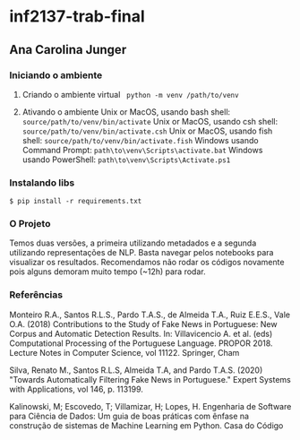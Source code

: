 # inf2137-trab-final
## Ana Carolina Junger

### Iniciando o ambiente 

1. Criando o ambiente virtual 
` python -m venv /path/to/venv`

2. Ativando o ambiente 
Unix or MacOS, usando bash shell: `source/path/to/venv/bin/activate`
Unix or MacOS, usando csh shell: `source/path/to/venv/bin/activate.csh`
Unix or MacOS, usando fish shell: `source/path/to/venv/bin/activate.fish`
Windows usando Command Prompt: `path\to\venv\Scripts\activate.bat`
Windows usando PowerShell: `path\to\venv\Scripts\Activate.ps1`

### Instalando libs

`$ pip install -r requirements.txt`

### O Projeto

Temos duas versões, a primeira utilizando metadados e a segunda utilizando representações de NLP. Basta navegar pelos notebooks para visualizar os resultados. Recomendamos não rodar os códigos novamente pois alguns demoram muito tempo (~12h) para rodar. 

### Referências 

Monteiro R.A., Santos R.L.S., Pardo T.A.S., de Almeida T.A., Ruiz E.E.S., Vale O.A. (2018) Contributions to the Study of Fake News in Portuguese: New Corpus and Automatic Detection Results. In: Villavicencio A. et al. (eds) Computational Processing of the Portuguese Language. PROPOR 2018. Lecture Notes in Computer Science, vol 11122. Springer, Cham

Silva, Renato M., Santos R.L.S, Almeida T.A, and Pardo T.A.S. (2020) "Towards Automatically Filtering Fake News in Portuguese." Expert Systems with Applications, vol 146, p. 113199.

Kalinowski, M; Escovedo, T; Villamizar, H; Lopes, H. Engenharia de Software para Ciência de Dados: Um guia de boas práticas com ênfase na construção de sistemas de Machine Learning em Python. Casa do Código